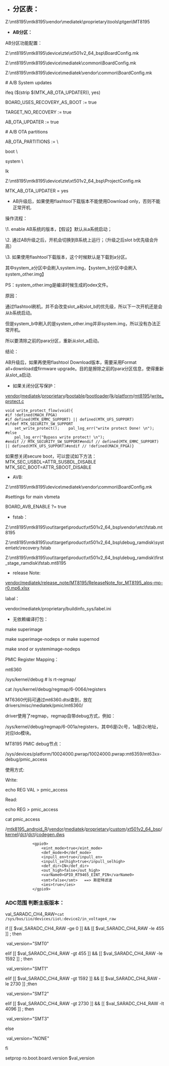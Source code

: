 - ## 分区表：

Z:\mt8195\mtk8195\vendor\mediatek\proprietary\tools\ptgen\MT8195



- **AB分区：**

AB分区功能配置：

Z:\mt8195\mtk8195\device\zte\xt501v2_64_bsp\BoardConfig.mk

Z:\mt8195\mtk8195\device\mediatek\common\BoardConfig.mk

Z:\mt8195\mtk8195\device\mediatek\vendor\common\BoardConfig.mk

\# A/B System updates

ifeq ($(strip $(MTK_AB_OTA_UPDATER)), yes)

BOARD_USES_RECOVERY_AS_BOOT := true

TARGET_NO_RECOVERY := true

AB_OTA_UPDATER := true



 \# A/B OTA partitions

AB_OTA_PARTITIONS := \

boot \

system \

lk



Z:\mt8195\mtk8195\device\zte\xt501v2_64_bsp\ProjectConfig.mk

MTK_AB_OTA_UPDATER = yes



- AB升级后，如果使用flashtool下载版本不能使用Download only，否则不能正常开机.



操作流程：

\1. enable AB系统的版本，【假设】默认从a系统启动；

\2. 通过AB升级之后，开机会切换到B系统上运行；（升级之后slot b优先级会升高）

\3. 如果使用flashtool下载版本，这个时候默认是下载到a分区。

其中system_a分区中会刷入system.img，【system_b分区中会刷入system_other.img】



PS：system_other.img是编译时候生成的odex文件。



原因：

通过flashtool刷机，并不会改变slot_a和slot_b的优先级，所以下一次开机还是会从b系统启动。

但是system_b中刷入的是system_other.img并非system.img，所以没有办法正常开机。

所以要清除之前的para分区，重新从slot_a启动。



结论：

AB升级后，如果再使用flashtool Download版本，需要采用Format all+download或firmware upgrade。目的是擦除之前的para分区信息，使得重新从slot_a启动.







- 如果关闭分区写保护：

[vendor](http://10.234.22.197:6015/source/xref/mtk8195_android_R/vendor/)/[mediatek](http://10.234.22.197:6015/source/xref/mtk8195_android_R/vendor/mediatek/)/[proprietary](http://10.234.22.197:6015/source/xref/mtk8195_android_R/vendor/mediatek/proprietary/)/[bootable](http://10.234.22.197:6015/source/xref/mtk8195_android_R/vendor/mediatek/proprietary/bootable/)/[bootloader](http://10.234.22.197:6015/source/xref/mtk8195_android_R/vendor/mediatek/proprietary/bootable/bootloader/)/[lk](http://10.234.22.197:6015/source/xref/mtk8195_android_R/vendor/mediatek/proprietary/bootable/bootloader/lk/)/[platform](http://10.234.22.197:6015/source/xref/mtk8195_android_R/vendor/mediatek/proprietary/bootable/bootloader/lk/platform/)/[mt8195](http://10.234.22.197:6015/source/xref/mtk8195_android_R/vendor/mediatek/proprietary/bootable/bootloader/lk/platform/mt8195/)/[write_protect.c](http://10.234.22.197:6015/source/xref/mtk8195_android_R/vendor/mediatek/proprietary/bootable/bootloader/lk/platform/mt8195/write_protect.c)

```
void write_protect_flow(void){
#if !defined(MACH_FPGA)
#if defined(MTK_EMMC_SUPPORT) || defined(MTK_UFS_SUPPORT)
#ifdef MTK_SECURITY_SW_SUPPORT
	set_write_protect();	pal_log_err("write protect Done! \n");
#else
	pal_log_err("Bypass write protect! \n");
#endif // MTK_SECURITY_SW_SUPPORT#endif // defined(MTK_EMMC_SUPPORT) || defined(MTK_UFS_SUPPORT)#endif // !defined(MACH_FPGA)}
```

如果想关闭secure boot，可以尝试如下方法：
MTK_SEC_USBDL=ATTR_SUSBDL_DISABLE
MTK_SEC_BOOT=ATTR_SBOOT_DISABLE





- AVB:

Z:\mt8195\mtk8195\device\mediatek\vendor\common\BoardConfig.mk

\#settings for main vbmeta

BOARD_AVB_ENABLE ?= true



- fstab：

Z:\mt8195\mtk8195\out\target\product\xt501v2_64_bsp\vendor\etc\fstab.mt8195

Z:\mt8195\mtk8195\out\target\product\xt501v2_64_bsp\debug_ramdisk\system\etc\recovery.fstab

Z:\mt8195\mtk8195\out\target\product\xt501v2_64_bsp\debug_ramdisk\first_stage_ramdisk\fstab.mt8195



- release Note:

[vendor/mediatek/release_note/MT8195/ReleaseNote_for_MT8195_alps-mp-r0.mp6.xlsx](https://gerrit.zte.com.cn/#/c/9278215/1/vendor/mediatek/release_note/MT8195/ReleaseNote_for_MT8195_alps-mp-r0.mp6.xlsx,unified)

labal：

vendor/mediatek/proprietary/buildinfo_sys/label.ini



- 无依赖编译打包：

make superimage

make superimage-nodeps or make supernod

make snod  or systemimage-nodeps



PMIC Register Mapping：

mt6360

/sys/kernel/debug # ls rt-regmap/

cat /sys/kernel/debug/regmap/6-0064/registers



MT6360代码可通过mt6360.dtsi查到，放在drivers/misc/mediatek/pmic/mt6360/

driver使用了regmap，regmap自带debug方式，例如：

/sys/kernel/debug/regmap/6-001a/registers，其中6是i2c号，1a是i2c地址，对应ldo模块。

MT8195 PMIC debug节点：

/sys/devices/platform/10024000.pwrap/10024000.pwrap:mt6359/mt63xx-debug/pmic_access

使用方式:

Write:

echo REG VAL > pmic_access



Read:

echo REG > pmic_access

cat pmic_access







/[mtk8195_android_R](http://10.234.22.197:6015/source/xref/mtk8195_android_R/)/[vendor](http://10.234.22.197:6015/source/xref/mtk8195_android_R/vendor/)/[mediatek](http://10.234.22.197:6015/source/xref/mtk8195_android_R/vendor/mediatek/)/[proprietary](http://10.234.22.197:6015/source/xref/mtk8195_android_R/vendor/mediatek/proprietary/)/[custom](http://10.234.22.197:6015/source/xref/mtk8195_android_R/vendor/mediatek/proprietary/custom/)/[xt501v2_64_bsp](http://10.234.22.197:6015/source/xref/mtk8195_android_R/vendor/mediatek/proprietary/custom/xt501v2_64_bsp/)/[kernel](http://10.234.22.197:6015/source/xref/mtk8195_android_R/vendor/mediatek/proprietary/custom/xt501v2_64_bsp/kernel/)/[dct](http://10.234.22.197:6015/source/xref/mtk8195_android_R/vendor/mediatek/proprietary/custom/xt501v2_64_bsp/kernel/dct/)/[dct](http://10.234.22.197:6015/source/xref/mtk8195_android_R/vendor/mediatek/proprietary/custom/xt501v2_64_bsp/kernel/dct/dct/)/[codegen.dws](http://10.234.22.197:6015/source/xref/mtk8195_android_R/vendor/mediatek/proprietary/custom/xt501v2_64_bsp/kernel/dct/dct/codegen.dws)

```
            <gpio9>
                <eint_mode>true</eint_mode>
                <def_mode>0</def_mode>
                <inpull_en>true</inpull_en>
                <inpull_selhigh>true</inpull_selhigh>
                <def_dir>IN</def_dir>
                <out_high>false</out_high>
                <varName0>GPIO_RT9465_EINT_PIN</varName0>
                <smt>false</smt>   ==> 斯密特滤波
                <ies>true</ies>
            </gpio9>
```



### ADC范围 判断主板版本：

  val_SARADC_CH4_RAW=`cat /sys/bus/iio/devices/iio\:device2/in_voltage4_raw`	

  if  [[ $val_SARADC_CH4_RAW -ge 0 ]] && [[ $val_SARADC_CH4_RAW -le 455 ]] ; then

​    val_version="SMT0"

  elif [[ $val_SARADC_CH4_RAW -gt 455 ]] && [[ $val_SARADC_CH4_RAW -le 1592 ]] ; then

​    val_version="SMT1"

  elif [[ $val_SARADC_CH4_RAW -gt 1592 ]] && [[ $val_SARADC_CH4_RAW -le 2730 ]] ;then

​    val_version="SMT2"

  elif [[ $val_SARADC_CH4_RAW -gt 2730 ]] && [[ $val_SARADC_CH4_RAW -lt 4096 ]] ; then

​    val_version="SMT3"

  else

​    val_version="NONE"

  fi

  setprop ro.boot.board.version $val_version